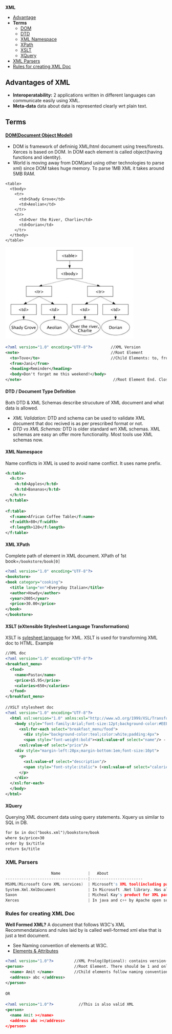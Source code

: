 **XML**
- [Advantage](#adv)
- **Terms**
  - [DOM](#dom)
  - [DTD](#dtd)
  - [XML Namespace](#name)
  - [XPath](#xpath)
  - [XSLT](#xslt)
  - [XQuery](#xq)
- [XML Parsers](#par)
- [Rules for creating XML Doc](#rul)

<a name=adv></a>
## Advantages of XML
- **Interoperatability:** 2 applications written in different languages can communicate easily using XML.
- **Meta-data** data about data is represented clearly wrt plain text.

## Terms
<a name=dom></a>
#### [DOM(Document Object Model)](https://www.w3.org/TR/DOM-Level-3-Core/introduction.html)
- DOM is framework of defininig XML/html document using trees/forests. Xerces is based on DOM. In DOM each element is called object(having functions and identity).
- World is moving away from DOM(and using other technologies to parse xml) since DOM takes huge memory. To parse 1MB XML it takes around 5MB RAM.
```xhtml
<table>
  <tbody> 
    <tr> 
      <td>Shady Grove</td>
      <td>Aeolian</td> 
    </tr> 
    <tr>
      <td>Over the River, Charlie</td>        
      <td>Dorian</td> 
    </tr> 
  </tbody>
</table>
```

<img src=dom.JPG width=400/>

```xml
<?xml version="1.0" encoding="UTF-8"?>        //XML Version
<note>                                        //Root Element
  <to>Tove</to>                               //Child Elements: to, from, heading, body
  <from>Jani</from>
  <heading>Reminder</heading>
  <body>Don't forget me this weekend!</body>
</note>                                        //Root Element End. Closing Tag is Must
```

<a name=dtd></a>
#### DTD / Document Type Definition
Both DTD & XML Schemas describe strucuture of XML document and what data is allowed.
- _XML Validation:_ DTD and schema can be used to validate XML document that doc recived is as per prescribed format or not.
- _DTD vs XML Schemas:_ DTD is older standard wrt XML schemas. XML schemas are easy an offer more functionality. Most tools use XML schemas now.

<a name=name></a>
#### XML Namespace
Name conflicts in XML is used to avoid name conflict. It uses name prefix.
```xml
<h:table>
  <h:tr>
    <h:td>Apples</h:td>
    <h:td>Bananas</h:td>
  </h:tr>
</h:table>

<f:table>
  <f:name>African Coffee Table</f:name>
  <f:width>80</f:width>
  <f:length>120</f:length>
</f:table>
```

<a name=xpath></a>
#### XML XPath
Complete path of element in XML document. XPath of 1st book=`/bookstore/book[0]`
```xml
<?xml version="1.0" encoding="UTF-8"?>
<bookstore>
<book category="cooking">
  <title lang="en">Everyday Italian</title>
  <author>Howdy</author>
  <year>2005</year>
  <price>30.00</price>
</book>
</bookstore>
```

<a name=xslt></a>
#### XSLT (eXtensible Stylesheet Language Transformations)
XSLT is [sylesheet language](/Languages/StyleSheetLanguage) for XML. XSLT is used for transforming XML doc to HTML. Example
```xml
//XML doc
<?xml version="1.0" encoding="UTF-8"?>
<breakfast_menu>
  <food>
    <name>Pasta</name>
    <price>$5.95</price>
    <calories>650</calories>
  </food>
</breakfast_menu>

//XSLT stylesheet doc
<?xml version="1.0" encoding="UTF-8"?>
  <html xsl:version="1.0" xmlns:xsl="http://www.w3.org/1999/XSL/Transform">
    <body style="font-family:Arial;font-size:12pt;background-color:#EEEEEE">
      <xsl:for-each select="breakfast_menu/food">
        <div style="background-color:teal;color:white;padding:4px">
        <span style="font-weight:bold"><xsl:value-of select="name"/> - </span>
      <xsl:value-of select="price"/>
    <div style="margin-left:20px;margin-bottom:1em;font-size:10pt">
      <p>
        <xsl:value-of select="description"/>
        <span style="font-style:italic"> (<xsl:value-of select="calories"/> calories per serving)</span>
      </p>
    </div>
  </xsl:for-each>
  </body>
</html>
```

<a name=xq></a>
#### XQuery
Querying XML document data using query statements. Xquery us similar to SQL in DB.
```xml
for $x in doc("books.xml")/bookstore/book
where $x/price>30
order by $x/title
return $x/title
```

<a name=par></a>
### XML Parsers
```c
                    Name            |   About
------------------------------------|-----------------------
MSXML(Microsoft Core XML services)  | Microsoft's XML tool(including parser), exposed as COM object, accessed using C++ also.
System.Xml.XmlDocument              | In Microsoft .Net library. Has all standard DOM features.
Saxon                               | Micheal Kay's product for XML parsing, quering, transforming. In java & .net
Xerces                              | In java and c++ by Apache open source
```

<a name=rul></a>
### Rules for creating XML Doc
**Well Formed XML?** A document that follows W3C's XML Recommendataions and rules laid by is called well-formed xml else that is just a text document.
- See Naming convention of elements at W3C.
- [Elements & Attributes](..)
```xml
<?xml version="1.0"?>         //XML Prolog(Optional): contains version(1.0 or 1.1), encoding(optional), standalone(optional)
<person>                      //Root Element. There should be 1 and only 1 root element. Every element follows naming convention.
  <name> Amit </name>         //Child elements follow naming conventions. Content cannot have &(reference), <()
  <address> abc </address>
</person>

OR 

<?xml version="1.0"?>           //This is also valid XML
<person>        
  <name Amit ></name>
  <address abc ></address>
</person>

```
